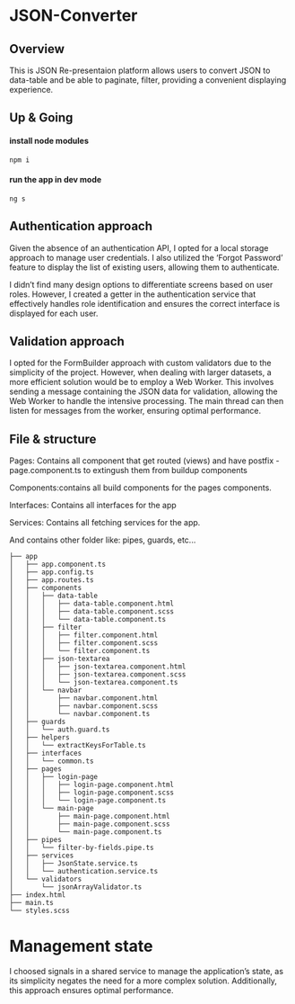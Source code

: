 # JSON-Converter

## Overview
This is JSON Re-presentaion platform allows users to convert JSON to data-table and be able to paginate, filter, providing a convenient displaying experience.

## Up & Going

#### install node modules
```
npm i
```
#### run the app in dev mode
```
ng s
```
## Authentication approach
Given the absence of an authentication API, I opted for a local storage approach to manage user credentials. I also utilized the ‘Forgot Password’ feature to display the list of existing users, allowing them to authenticate.

I didn’t find many design options to differentiate screens based on user roles. However, I created a getter in the authentication service that effectively handles role identification and ensures the correct interface is displayed for each user.

## Validation approach
I opted for the FormBuilder approach with custom validators due to the simplicity of the project. However, when dealing with larger datasets, a more efficient solution would be to employ a Web Worker. This involves sending a message containing the JSON data for validation, allowing the Web Worker to handle the intensive processing. The main thread can then listen for messages from the worker, ensuring optimal performance.

## File & structure
Pages: Contains all component that get routed (views) and have postfix -page.component.ts to extingush them from buildup components

Components:contains all build components for the pages components.

Interfaces: Contains all interfaces for the app

Services: Contains all fetching services for the app.

And contains other folder like: pipes, guards, etc...

```
├── app
│   ├── app.component.ts
│   ├── app.config.ts
│   ├── app.routes.ts
│   ├── components
│   │   ├── data-table
│   │   │   ├── data-table.component.html
│   │   │   ├── data-table.component.scss
│   │   │   └── data-table.component.ts
│   │   ├── filter
│   │   │   ├── filter.component.html
│   │   │   ├── filter.component.scss
│   │   │   └── filter.component.ts
│   │   ├── json-textarea
│   │   │   ├── json-textarea.component.html
│   │   │   ├── json-textarea.component.scss
│   │   │   └── json-textarea.component.ts
│   │   └── navbar
│   │       ├── navbar.component.html
│   │       ├── navbar.component.scss
│   │       └── navbar.component.ts
│   ├── guards
│   │   └── auth.guard.ts
│   ├── helpers
│   │   └── extractKeysForTable.ts
│   ├── interfaces
│   │   └── common.ts
│   ├── pages
│   │   ├── login-page
│   │   │   ├── login-page.component.html
│   │   │   ├── login-page.component.scss
│   │   │   └── login-page.component.ts
│   │   └── main-page
│   │       ├── main-page.component.html
│   │       ├── main-page.component.scss
│   │       └── main-page.component.ts
│   ├── pipes
│   │   └── filter-by-fields.pipe.ts
│   ├── services
│   │   ├── JsonState.service.ts
│   │   └── authentication.service.ts
│   └── validators
│       └── jsonArrayValidator.ts
├── index.html
├── main.ts
└── styles.scss
```


# Management state
I choosed signals in a shared service to manage the application’s state, as its simplicity negates the need for a more complex solution. Additionally, this approach ensures optimal performance.
